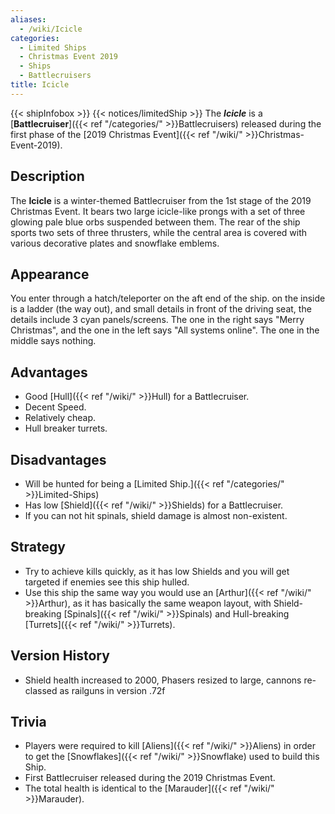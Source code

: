 ```yaml
---
aliases:
  - /wiki/Icicle
categories:
  - Limited Ships
  - Christmas Event 2019
  - Ships
  - Battlecruisers
title: Icicle
---
```


{{< shipInfobox >}} {{< notices/limitedShip >}} The **_Icicle_** is a [**Battlecruiser**]({{< ref "/categories/" >}}Battlecruisers) released during the first phase of the [2019 Christmas Event]({{< ref "/wiki/" >}}Christmas-Event-2019).

## Description

The **Icicle** is a winter-themed Battlecruiser from the 1st stage of the 2019 Christmas Event. It bears two large icicle-like prongs with a set of three glowing pale blue orbs suspended between them. The rear of the ship sports two sets of three thrusters, while the central area is covered with various decorative plates and snowflake emblems.

## Appearance

You enter through a hatch/teleporter on the aft end of the ship. on the inside is a ladder (the way out), and small details in front of the driving seat, the details include 3 cyan panels/screens. The one in the right says "Merry Christmas", and the one in the left says "All systems online". The one in the middle says nothing.

## Advantages

- Good [Hull]({{< ref "/wiki/" >}}Hull) for a Battlecruiser.
- Decent Speed.
- Relatively cheap.
- Hull breaker turrets.

## Disadvantages

- Will be hunted for being a [Limited Ship.]({{< ref "/categories/" >}}Limited-Ships)
- Has low [Shield]({{< ref "/wiki/" >}}Shields) for a Battlecruiser.
- If you can not hit spinals, shield damage is almost non-existent.

## Strategy

- Try to achieve kills quickly, as it has low Shields and you will get targeted if enemies see this ship hulled.
- Use this ship the same way you would use an [Arthur]({{< ref "/wiki/" >}}Arthur), as it has basically the same weapon layout, with Shield-breaking [Spinals]({{< ref "/wiki/" >}}Spinals) and Hull-breaking [Turrets]({{< ref "/wiki/" >}}Turrets).

## Version History

- Shield health increased to 2000, Phasers resized to large, cannons re-classed as railguns in version .72f

## Trivia

- Players were required to kill [Aliens]({{< ref "/wiki/" >}}Aliens) in order to get the [Snowflakes]({{< ref "/wiki/" >}}Snowflake) used to build this Ship.
- First Battlecruiser released during the 2019 Christmas Event.
- The total health is identical to the [Marauder]({{< ref "/wiki/" >}}Marauder).
